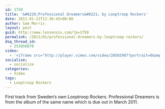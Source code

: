 ```yaml
---
id: 1759
title: '&#8220;Professional Dreamers&#8221; by Looptroop Rockers'
date: 2011-01-21T11:36:43+00:00
author: Sam Morris
layout: post
guid: http://www.lessonsix.com/?p=1759
permalink: /2011/01/professional-dreamers-by-looptroop-rockers/
dsq_thread_id:
  - 253956870
video:
  - '<iframe src="http://player.vimeo.com/video/20502987?portrait=0&amp;color=009aff" width="540" height="304" frameborder="0"></iframe>'
socialize:
  - socialize
categories:
  - Video
tags:
  - Looptroop Rockers
---
```

First track from Sweden&#8217;s own Looptroop Rockers. Professional Dreamers is from the album of the same name which is due out in March 2011.